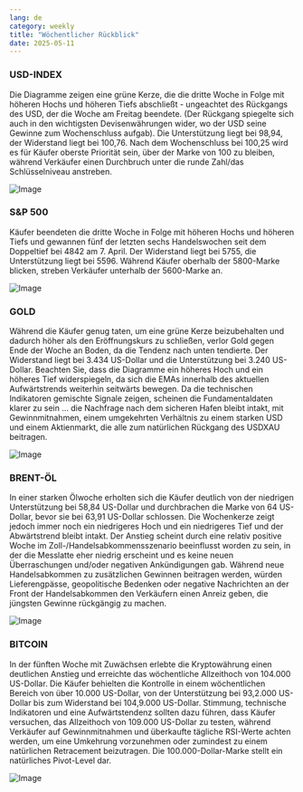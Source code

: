 ```yaml
---
lang: de
category: weekly
title: "Wöchentlicher Rückblick"
date: 2025-05-11
---
```


### USD-INDEX

Die Diagramme zeigen eine grüne Kerze, die die dritte Woche in Folge mit höheren Hochs und höheren Tiefs abschließt - ungeachtet des Rückgangs des USD, der die Woche am Freitag beendete. (Der Rückgang spiegelte sich auch in den wichtigsten Devisenwährungen wider, wo der USD seine Gewinne zum Wochenschluss aufgab). Die Unterstützung liegt bei 98,94, der Widerstand liegt bei 100,76. Nach dem Wochenschluss bei 100,25 wird es für Käufer oberste Priorität sein, über der Marke von 100 zu bleiben, während Verkäufer einen Durchbruch unter die runde Zahl/das Schlüsselniveau anstreben. 

![Image](https://markleighedu.github.io/img/May-2025/11-May-2025/usdindex.jpg)

### S&P 500

Käufer beendeten die dritte Woche in Folge mit höheren Hochs und höheren Tiefs und gewannen fünf der letzten sechs Handelswochen seit dem Doppeltief bei 4842 am 7. April. Der Widerstand liegt bei 5755, die Unterstützung liegt bei 5596. Während Käufer oberhalb der 5800-Marke blicken, streben Verkäufer unterhalb der 5600-Marke an.

![Image](https://markleighedu.github.io/img/May-2025/11-May-2025/sp500.jpg)

### GOLD

Während die Käufer genug taten, um eine grüne Kerze beizubehalten und dadurch höher als den Eröffnungskurs zu schließen, verlor Gold gegen Ende der Woche an Boden, da die Tendenz nach unten tendierte. Der Widerstand liegt bei 3.434 US-Dollar und die Unterstützung bei 3.240 US-Dollar. Beachten Sie, dass die Diagramme ein höheres Hoch und ein höheres Tief widerspiegeln, da sich die EMAs innerhalb des aktuellen Aufwärtstrends weiterhin seitwärts bewegen. Da die technischen Indikatoren gemischte Signale zeigen, scheinen die Fundamentaldaten klarer zu sein … die Nachfrage nach dem sicheren Hafen bleibt intakt, mit Gewinnmitnahmen, einem umgekehrten Verhältnis zu einem starken USD und einem Aktienmarkt, die alle zum natürlichen Rückgang des USDXAU beitragen.

![Image](https://markleighedu.github.io/img/May-2025/11-May-2025/gold.jpg)

### BRENT-ÖL

In einer starken Ölwoche erholten sich die Käufer deutlich von der niedrigen Unterstützung bei 58,84 US-Dollar und durchbrachen die Marke von 64 US-Dollar, bevor sie bei 63,91 US-Dollar schlossen. Die Wochenkerze zeigt jedoch immer noch ein niedrigeres Hoch und ein niedrigeres Tief und der Abwärtstrend bleibt intakt. Der Anstieg scheint durch eine relativ positive Woche im Zoll-/Handelsabkommensszenario beeinflusst worden zu sein, in der die Messlatte eher niedrig erscheint und es keine neuen Überraschungen und/oder negativen Ankündigungen gab. Während neue Handelsabkommen zu zusätzlichen Gewinnen beitragen werden, würden Lieferengpässe, geopolitische Bedenken oder negative Nachrichten an der Front der Handelsabkommen den Verkäufern einen Anreiz geben, die jüngsten Gewinne rückgängig zu machen.  

![Image](https://markleighedu.github.io/img/May-2025/11-May-2025/brentoil.jpg)

### BITCOIN

In der fünften Woche mit Zuwächsen erlebte die Kryptowährung einen deutlichen Anstieg und erreichte das wöchentliche Allzeithoch von 104.000 US-Dollar. Die Käufer behielten die Kontrolle in einem wöchentlichen Bereich von über 10.000 US-Dollar, von der Unterstützung bei 93,2.000 US-Dollar bis zum Widerstand bei 104,9.000 US-Dollar. Stimmung, technische Indikatoren und eine Aufwärtstendenz sollten dazu führen, dass Käufer versuchen, das Allzeithoch von 109.000 US-Dollar zu testen, während Verkäufer auf Gewinnmitnahmen und überkaufte tägliche RSI-Werte achten werden, um eine Umkehrung vorzunehmen oder zumindest zu einem natürlichen Retracement beizutragen. Die 100.000-Dollar-Marke stellt ein natürliches Pivot-Level dar.

![Image](https://markleighedu.github.io/img/May-2025/11-May-2025/bitcoin.jpg)

